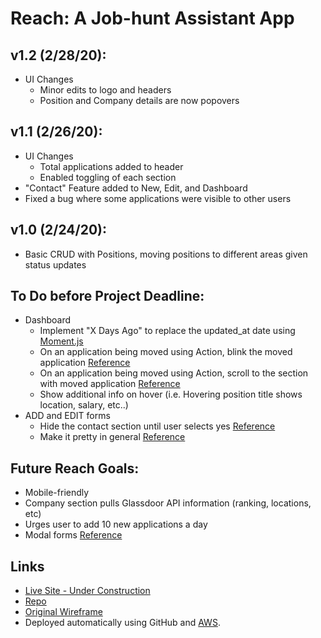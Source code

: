 # Reach: A Job-hunt Assistant App

## v1.2 (2/28/20):
* UI Changes
  * Minor edits to logo and headers
  * Position and Company details are now popovers

## v1.1 (2/26/20):
* UI Changes
  * Total applications added to header
  * Enabled toggling of each section
* "Contact" Feature added to New, Edit, and Dashboard
* Fixed a bug where some applications were visible to other users

## v1.0 (2/24/20):
* Basic CRUD with Positions, moving positions to different areas given status updates

## To Do before Project Deadline:
* Dashboard
  * Implement "X Days Ago" to replace the updated_at date using [Moment.js](https://momentjs.com/)
  * On an application being moved using Action, blink the moved application [Reference](https://jsfiddle.net/hajtwbot/)
  * On an application being moved using Action, scroll to the section with moved application [Reference](https://www.w3schools.com/jsref/met_element_scrollintoview.asp) 
  * Show additional info on hover (i.e. Hovering position title shows location, salary, etc..)
* ADD and EDIT forms
  * Hide the contact section until user selects yes [Reference](https://www.solodev.com/blog/web-design/how-to-hide-form-fields-based-upon-user-selection.stml)
  * Make it pretty in general [Reference](https://www.youtube.com/watch?v=IxRJ8vplzAo)

## Future Reach Goals:
* Mobile-friendly
* Company section pulls Glassdoor API information (ranking, locations, etc)
* Urges user to add 10 new applications a day
* Modal forms [Reference](https://mdbootstrap.com/docs/jquery/modals/forms/)

## Links
* [Live Site - Under Construction]()
* [Repo](https://github.com/gsasaki23/reach_project.git)
* [Original Wireframe](https://docs.google.com/spreadsheets/d/1ha7PMq2KPLt6nES3qIR5FxazzRbmJ_zZaDzl9nlpyHk/edit#gid=0)
* Deployed automatically using GitHub and [AWS](https://aws.amazon.com/).

